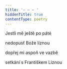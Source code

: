 ```yaml
---
title: '– – – '
hiddenTitle: true
contentType: poetry
---
```


Jestli mě ještě po páté

nedopusť Bože líznou

dopřej mi aspoň ve vazbě

setkání s Františkem Líznou
